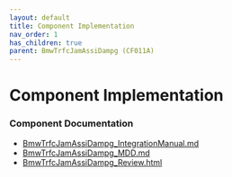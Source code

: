 ```yaml
---
layout: default
title: Component Implementation
nav_order: 1
has_children: true
parent: BmwTrfcJamAssiDampg (CF011A)
---
```

# Component Implementation
### Component Documentation

- [BmwTrfcJamAssiDampg_IntegrationManual.md](doc/BmwTrfcJamAssiDampg_IntegrationManual.md)
- [BmwTrfcJamAssiDampg_MDD.md](doc/BmwTrfcJamAssiDampg_MDD.md)
- [BmwTrfcJamAssiDampg_Review.html](doc/BmwTrfcJamAssiDampg_Review.html)

